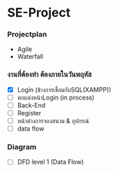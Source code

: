 # SE-Project
### Projectplan
- Agile
- Waterfall

### งานที่ต้องทำ ต้องภายในวันพฤหัส
- [x] Login (ข้างการเชื่อมกับSQL(XAMPP))
- [ ] ตกแต่งหน้าLogin (in process)
- [ ] Back-End
- [ ] Register
- [ ] หน้าต่างการจองสนาม & อุปกรณ์
- [ ] data flow

### Diagram
- [ ] DFD level 1 (Data Flow)
